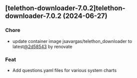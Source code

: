 

## [telethon-downloader-7.0.2]telethon-downloader-7.0.2 (2024-06-27)

### Chore



- update container image jsavargas/telethon_downloader to latest[@2d58543](https://github.com/2d58543) by renovate

### Feat



- Add questions.yaml files for various system charts